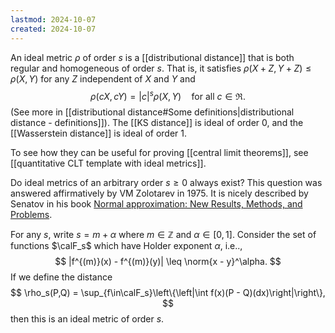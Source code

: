 ```yaml
---
lastmod: 2024-10-07
created: 2024-10-07
---
```


An ideal metric $\rho$ of order $s$ is a [[distributional distance]] that is both regular and homogeneous of order $s$. That is, it satisfies $\rho(X + Z, Y + Z)\leq \rho(X,Y)$ for any $Z$ independent of $X$ and $Y$ and 
$$
\rho(cX,cY) = |c|^s \rho(X,Y)\quad \text{for all }c\in\Re.
$$
(See more in [[distributional distance#Some definitions|distributional distance - definitions]]). The [[KS distance]] is ideal of order 0, and the [[Wasserstein distance]] is ideal of order 1. 

To see how they can be useful for proving [[central limit theorems]], see [[quantitative CLT template with ideal metrics]]. 

Do ideal metrics of an arbitrary order $s\geq 0$ always exist? This question was answered affirmatively by VM Zolotarev in 1975. It is nicely described by Senatov in his book [Normal approximation: New Results, Methods, and Problems](https://books.google.com/books/about/Normal_Approximation.html?id=xmKi21fpX0sC). 

For any $s$, write $s = m + \alpha$ where $m\in\mathbb{Z}$ and $\alpha\in[0,1]$. Consider the set of functions $\calF_s$ which have Holder exponent $\alpha$, i.e.., 
$$
|f^{(m)}(x) - f^{(m)}(y)| \leq \norm{x - y}^\alpha.
$$
If we define the distance 
$$
\rho_s(P,Q) = \sup_{f\in\calF_s}\left\{\left|\int f(x)(P - Q)(dx)\right|\right\},
$$
then this is an ideal metric of order $s$. 

